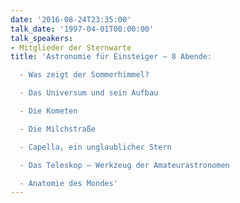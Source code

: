 ```yaml
---
date: '2016-08-24T23:35:00'
talk_date: '1997-04-01T00:00:00'
talk_speakers:
- Mitglieder der Sternwarte
title: 'Astronomie für Einsteiger – 8 Abende:

  - Was zeigt der Sommerhimmel?

  - Das Universum und sein Aufbau

  - Die Kometen

  - Die Milchstraße

  - Capella, ein unglaublicher Stern

  - Das Teleskop – Werkzeug der Amateurastronomen

  - Anatomie des Mondes'
---
```

